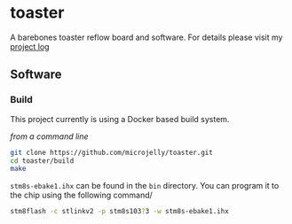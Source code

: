 # toaster

A barebones toaster reflow board and software. For details please visit my [project log](https://microjelly.com/reflow-controller-replacement/)

## Software

### Build
This project currently is using a Docker based build system. 

*from a command line*<br/>

```bash
git clone https://github.com/microjelly/toaster.git
cd toaster/build
make
```
`stm8s-ebake1.ihx` can be found in the `bin` directory. You can program it to the chip using the following command/<br/>

```bash
stm8flash -c stlinkv2 -p stm8s103?3 -w stm8s-ebake1.ihx
```
